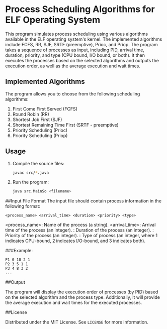 # Process Scheduling Algorithms for ELF Operating System

This program simulates process scheduling using various algorithms available in the ELF operating system's kernel. The implemented algorithms include FCFS, RR, SJF, SRTF (preemptive), Prioc, and Priop. The program takes a sequence of processes as input, including PID, arrival time, duration, priority, and type (CPU bound, I/O bound, or both). It then executes the processes based on the selected algorithms and outputs the execution order, as well as the average execution and wait times.

## Implemented Algorithms

The program allows you to choose from the following scheduling algorithms:

1. First Come First Served (FCFS)
2. Round Robin (RR)
3. Shortest Job First (SJF)
4. Shortest Remaining Time First (SRTF - preemptive)
5. Priority Scheduling (Prioc)
6. Priority Scheduling (Priop)

## Usage

1. Compile the source files:
   ```sh
   javac src/*.java
    ```
2. Run the program:
    ```sh
    java src.MainSo <filename>

    ```

##Input File Format
The input file should contain process information in the following format:

```
<process_name> <arrival_time> <duration> <priority> <type>
```

<process_name>: Name of the process (a string).
<arrival_time>: Arrival time of the process (an integer).
<duration>: Duration of the process (an integer).
<priority>: Priority of the process (an integer).
<type>: Type of process (an integer, where 1 indicates CPU-bound, 2 indicates I/O-bound, and 3 indicates both).


###Example:

```
P1 0 10 2 1
P2 3 5 1 1
P3 4 8 3 2
...

```
##Output

The program will display the execution order of processes (by PID) based on the selected algorithm and the process type. Additionally, it will provide the average execution and wait times for the executed processes.


##License

Distributed under the MIT License. See `LICENSE` for more information.